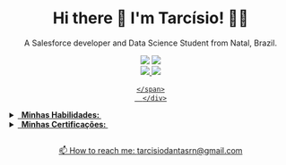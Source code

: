 <h1 align='center'>
  Hi there 👋 I'm Tarcísio! 👨‍💻
</h1>
<p align='center'>
  A Salesforce developer and Data Science Student from Natal, Brazil.
</p>
<div align='center'> 
  <a href="https://www.linkedin.com/in/tarcisio-dantas" target="_blank"><img src="https://img.shields.io/badge/-LinkedIn-%230077B5?style=for-the-badge&logo=linkedin&logoColor=white" target="_blank"></a> 
    <a href="https://github.com/tattudc" target="_blank"><img src="https://img.shields.io/badge/GitHub-100000?style=for-the-badge&logo=github&logoColor=white" target="_blank"></a> 
</div>

 <div align='center' >
  <span>
    <a href="https://github.com/tattudc">
    <img height="180em" src="https://github-readme-stats.vercel.app/api?username=tattudc&show_icons=true&theme=dark&include_all_commits=true&count_private=true"/>
      </span>
      <span>
        <img height="180em" src="https://github-readme-stats.vercel.app/api/top-langs/?username=tattudc&show_icons=true&theme=dark&include_all_commits=true&count_private=true"/>


    </span>
      </div>
   
  </div>

<details>
  <summary><b>&nbsp;&nbsp;Minhas Habilidades:&nbsp;</b></summary>
  <br/>
<div style="display: inline_block" align='center'><br>
  <img align="center" height="30" width="40" src="https://github.com/devicons/devicon/blob/master/icons/salesforce/salesforce-original.svg">
<img align="center" height="30" width="70" src="https://img.shields.io/badge/Python-FFD43B?style=for-the-badge&logo=python&logoColor=darkgreen">
<img align="center" height="30" width="70" src="https://img.shields.io/badge/C%23-239120?style=for-the-badge&logo=c-sharp&logoColor=white">
<img align="center" height="30" width="70" src="https://img.shields.io/badge/Flutter-02569B?style=for-the-badge&logo=flutter&logoColor=white">
  <img align="center" height="30" width="40" src="https://raw.githubusercontent.com/devicons/devicon/master/icons/javascript/javascript-plain.svg">
  <img align="center" alt="Rafa-HTML" height="30" width="40" src="https://raw.githubusercontent.com/devicons/devicon/master/icons/html5/html5-original.svg">
  <img align="center" alt="Rafa-CSS" height="30" width="40" src="https://raw.githubusercontent.com/devicons/devicon/master/icons/css3/css3-original.svg">
  <img align="center" height="30" width="40" src="https://raw.githubusercontent.com/devicons/devicon/master/icons/php/php-original.svg">
    <img align="center" height="30" width="110" src="https://img.shields.io/badge/Microsoft%20SQL%20Sever-CC2927?style=for-the-badge&logo=microsoft%20sql%20server&logoColor=white">
  <img align="center" height="30" width="40" src="https://raw.githubusercontent.com/devicons/devicon/master/icons/postgresql/postgresql-plain.svg">
  <img align="center" height="30" width="40" src="https://raw.githubusercontent.com/devicons/devicon/master/icons/git/git-plain.svg">
  <img align="center" height="30" width="40" src="https://raw.githubusercontent.com/devicons/devicon/master/icons/linux/linux-plain.svg">
  <img align="center" height="30" width="40" src="https://raw.githubusercontent.com/devicons/devicon/master/icons/vscode/vscode-plain.svg">
 
</div>
</details>

<details>
  <summary><b>&nbsp;&nbsp;Minhas Certificações:&nbsp;</b></summary>
  <br/>
  
  <div align="center">
    <img align="center" height="50" width="50" src="Associate.png">
      <img align="center" height="50" width="50" src="AiAssociate.png">
  <img align="center" height="50" width="50" src="Scrum.png">
</div>
  
</details>

  
  ##
 
<p align='center'>
  📫 How to reach me: <a href='mailto:tarcisiodantasrn@gmail.com'>tarcisiodantasrn@gmail.com</a>
</p>
